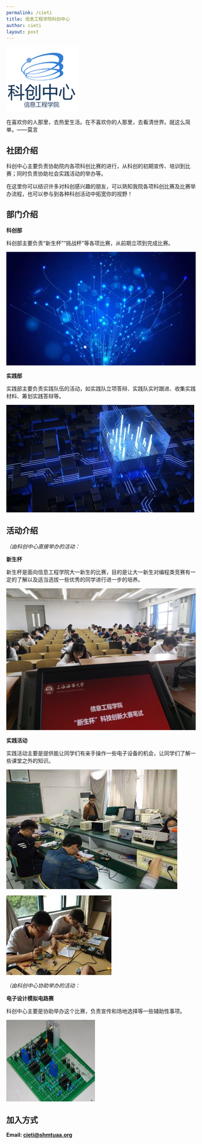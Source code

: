 ```yaml
---
permalink: /cieti
title: 信息工程学院科创中心
author: cieti
layout: post
---
```




![](assets/cieti/logo.png)

在喜欢你的人那里，去热爱生活。在不喜欢你的人那里，去看清世界。就这么简单。——莫言

## 社团介绍
科创中心主要负责协助院内各项科创比赛的进行，从科创的初期宣传、培训到比赛；同时负责协助社会实践活动的举办等。

在这里你可以结识许多对科创感兴趣的朋友，可以熟知我院各项科创比赛及比赛举办流程，也可以参与到各种科创活动中拓宽你的视野！

## 部门介绍

**科创部**

科创部主要负责“新生杯”“挑战杯”等各项比赛，从前期立项到完成比赛。

![](assets/cieti/image1.1.png)

**实践部**

实践部主要负责实践队伍的活动，如实践队立项答辩、实践队实时跟进、收集实践材料、筹划实践答辩等。

![](assets/cieti/image1.2.png)

## 活动介绍

*（由科创中心直接举办的活动：*

**新生杯**

新生杯是面向信息工程学院大一新生的比赛，目的是让大一新生对编程类竞赛有一定的了解以及适当选拔一些优秀的同学进行进一步的培养。

![](assets/cieti/image2.1.png)

**实践活动**

实践活动主要是提供能让同学们有亲手操作一些电子设备的机会，让同学们了解一些课堂之外的知识。

![](assets/cieti/image3.1.png)

![](assets/cieti/image3.2.jpg)

*（由科创中心协助举办的活动：*

**电子设计模拟电路赛**

科创中心主要是协助举办这个比赛，负责宣传和场地选择等一些辅助性事项。

![](assets/cieti/image4.1.png)

## 加入方式

**Email: [cieti@shmtuaa.org](mailto:cieti@shmtuaa.org)**
